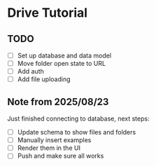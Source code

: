 # Drive Tutorial

## TODO

- [ ] Set up database and data model
- [ ] Move folder open state to URL
- [ ] Add auth
- [ ] Add file uploading

## Note from 2025/08/23

Just finished connecting to database, next steps:

- [ ] Update schema to show files and folders
- [ ] Manually insert examples
- [ ] Render them in the UI
- [ ] Push and make sure all works
